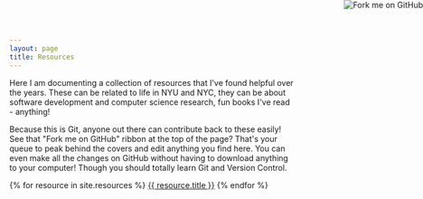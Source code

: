 ```yaml
---
layout: page
title: Resources
---
```


<a href="https://github.com/rgardner/rgardner.github.io"><img style="position: absolute; top: 0; right:
0; border: 0;"
src="https://camo.githubusercontent.com/365986a132ccd6a44c23a9169022c0b5c890c387/68747470733a2f2f73332e616d617a6f6e6177732e636f6d2f6769746875622f726962626f6e732f666f726b6d655f72696768745f7265645f6161303030302e706e67"
alt="Fork me on GitHub"
data-canonical-src="https://s3.amazonaws.com/github/ribbons/forkme_right_red_aa0000.png"></a>

Here I am documenting a collection of resources that I've found helpful over
the years. These can be related to life in NYU and NYC, they can be about
software development and computer science research, fun books I've read -
anything!

Because this is Git, anyone out there can contribute back to these easily! See
that "Fork me on GitHub" ribbon at the top of the page? That's your queue to
peak behind the covers and edit anything you find here. You can even make all
the changes on GitHub without having to download anything to your computer!
Though you should totally learn Git and Version Control.

{% for resource in site.resources %}
  <a href="{{ resource.url }}">{{ resource.title }}</a>
{% endfor %}
